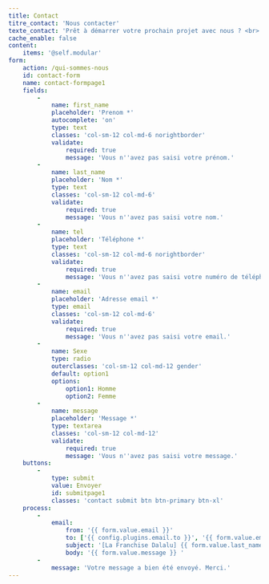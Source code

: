 ```yaml
---
title: Contact
titre_contact: 'Nous contacter'
texte_contact: 'Prêt à démarrer votre prochain projet avec nous ? <br> Appelez-nous au  05 56 67 40 40 ou envoyez-nous un courriel et nous vous répondrons dans les meilleurs délais !'
cache_enable: false
content:
    items: '@self.modular'
form:
    action: /qui-sommes-nous
    id: contact-form
    name: contact-formpage1
    fields:
        -
            name: first_name
            placeholder: 'Prenom *'
            autocomplete: 'on'
            type: text
            classes: 'col-sm-12 col-md-6 norightborder'
            validate:
                required: true
                message: 'Vous n''avez pas saisi votre prénom.'
        -
            name: last_name
            placeholder: 'Nom *'
            type: text
            classes: 'col-sm-12 col-md-6'
            validate:
                required: true
                message: 'Vous n''avez pas saisi votre nom.'
        -
            name: tel
            placeholder: 'Téléphone *'
            type: text
            classes: 'col-sm-12 col-md-6 norightborder'
            validate:
                required: true
                message: 'Vous n''avez pas saisi votre numéro de téléphone.'
        -
            name: email
            placeholder: 'Adresse email *'
            type: email
            classes: 'col-sm-12 col-md-6'
            validate:
                required: true
                message: 'Vous n''avez pas saisi votre email.'
        -
            name: Sexe
            type: radio
            outerclasses: 'col-sm-12 col-md-12 gender'
            default: option1
            options:
                option1: Homme
                option2: Femme
        -
            name: message
            placeholder: 'Message *'
            type: textarea
            classes: 'col-sm-12 col-md-12'
            validate:
                required: true
                message: 'Vous n''avez pas saisi votre message.'
    buttons:
        -
            type: submit
            value: Envoyer
            id: submitpage1
            classes: 'contact submit btn btn-primary btn-xl'
    process:
        -
            email:
                from: '{{ form.value.email }}'
                to: ['{{ config.plugins.email.to }}', '{{ form.value.email }}']
                subject: '[La Franchise Dalalu] {{ form.value.last_name }} {{ form.value.first_name }} - {{ form.value.tel }}'
                body: '{{ form.value.message }} '
        -
            message: 'Votre message a bien été envoyé. Merci.'
---
```


